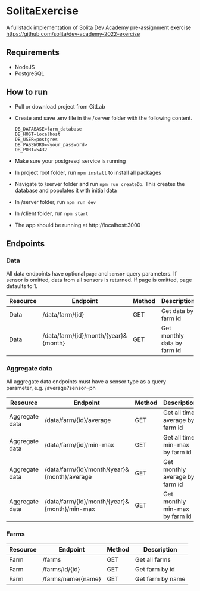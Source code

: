 # SolitaExercise
A fullstack implementation of Solita Dev Academy pre-assignment exercise  
https://github.com/solita/dev-academy-2022-exercise

## Requirements

- NodeJS
- PostgreSQL

## How to run

- Pull or download project from GitLab
- Create and save .env file in the /server folder with the following content.

    ```
    DB_DATABASE=farm_database
    DB_HOST=localhost
    DB_USER=postgres
    DB_PASSWORD=<your_password>
    DB_PORT=5432
    ```
- Make sure your postgresql service is running
- In project root folder, run `npm install` to install all packages
- Navigate to /server folder and run `npm run createDb`. This creates the database and populates it with initial data
- In /server folder, run `npm run dev`
- In /client folder, run `npm start`
- The app should be running at http://localhost:3000


## Endpoints


### Data
All data endpoints have optional `page` and `sensor` query parameters. If sensor is omitted, data from all sensors is returned.
If page is omitted, page defaults to 1.

| Resource | Endpoint                             | Method | Description                 |
|----------|--------------------------------------|--------|-----------------------------|
| Data     | /data/farm/{id}                      | GET    | Get data by farm id         |
| Data     | /data/farm/{id}/month/{year}&{month} | GET    | Get monthly data by farm id |

### Aggregate data
All aggregate data endpoints must have a sensor type as a query parameter, e.g. /average?sensor=ph

| Resource       | Endpoint                                     | Method | Description                     |
|----------------|----------------------------------------------|--------|---------------------------------|
| Aggregate data | /data/farm/{id}/average                      | GET    | Get all time average by farm id |
| Aggregate data | /data/farm/{id}/min-max                      | GET    | Get all time min-max by farm id |
| Aggregate data | /data/farm/{id}/month/{year}&{month}/average | GET    | Get monthly average by farm id  |
| Aggregate data | /data/farm/{id}/month/{year}&{month}/min-max | GET    | Get monthly min-max by farm id  |

### Farms

| Resource | Endpoint           | Method | Description      |
|----------|--------------------|--------|------------------|
| Farm     | /farms             | GET    | Get all farms    |
| Farm     | /farms/id/{id}     | GET    | Get farm by id   |
| Farm     | /farms/name/{name} | GET    | Get farm by name |
